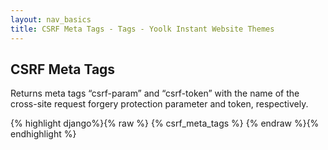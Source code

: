 ```yaml
---
layout: nav_basics
title: CSRF Meta Tags - Tags - Yoolk Instant Website Themes
---
```


<h2 class="section-title">CSRF Meta Tags</h2>

Returns meta tags “csrf-param” and “csrf-token” with the name of the cross-site request forgery protection parameter and token, respectively.

<div class="panel">
  <div class="panel-body">
    {% highlight django%}{% raw %}
      {% csrf_meta_tags %}
    {% endraw %}{% endhighlight %}
  </div>
</div>